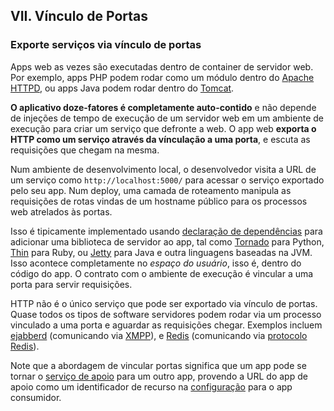 ## VII. Vínculo de Portas
### Exporte serviços via vínculo de portas

Apps web as vezes são executadas dentro de container de servidor web. Por exemplo, apps PHP podem rodar como um módulo dentro do [Apache HTTPD](http://httpd.apache.org/), ou apps Java podem rodar dentro do [Tomcat](http://tomcat.apache.org/).

**O aplicativo doze-fatores é completamente auto-contido** e não depende de injeções de tempo de execução de um servidor web em um ambiente de execução para criar um serviço que defronte a web. O app web **exporta o HTTP como um serviço através da vínculação a uma porta**, e escuta as requisições que chegam na mesma.

Num ambiente de desenvolvimento local, o desenvolvedor visita a URL de um serviço como `http://localhost:5000/` para acessar o serviço exportado pelo seu app. Num deploy, uma camada de roteamento manipula as requisições de rotas vindas de um hostname público para os processos web atrelados às portas.

Isso é tipicamente implementado usando [declaração de dependências](./dependencies) para adicionar uma biblioteca de servidor ao app, tal como [Tornado](http://www.tornadoweb.org/) para Python, [Thin](http://code.macournoyer.com/thin/) para Ruby, ou [Jetty](http://www.eclipse.org/jetty/) para Java e outra linguagens baseadas na JVM. Isso acontece completamente no *espaço do usuário*, isso é, dentro do código do app. O contrato com o ambiente de execução é vincular a uma porta para servir requisições.

HTTP não é o único serviço que pode ser exportado via vínculo de portas. Quase todos os tipos de software servidores podem rodar via um processo vinculado a uma porta e aguardar as requisições chegar. Exemplos incluem [ejabberd](http://www.ejabberd.im/) (comunicando via [XMPP](http://xmpp.org/)), e [Redis](http://redis.io/) (comunicando via [protocolo Redis](http://redis.io/topics/protocol)).

Note que a abordagem de vincular portas significa que um app pode se tornar o [serviço de apoio](./backing-services) para um outro app, provendo a URL do app de apoio como um identificador de recurso na [configuração](./config) para o app consumidor.
